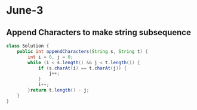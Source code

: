 # June-3
## Append Characters to make string subsequence
```java
class Solution {
    public int appendCharacters(String s, String t) {
        int i = 0, j = 0;
        while (i < s.length() && j < t.length()) {
            if (s.charAt(i) == t.charAt(j)) {
                j++;
            }
            i++;
        }return t.length() - j;
    }
}
